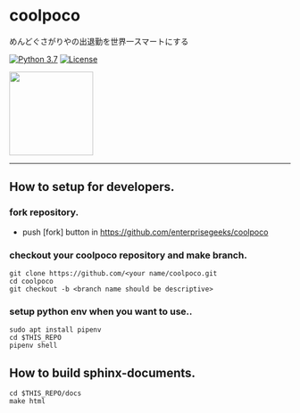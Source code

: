 # coolpoco

めんどぐさがりやの出退勤を世界一スマートにする

[![Python 3.7](https://img.shields.io/badge/python-3.7-red.svg)](https://www.python.org/downloads/release/python-360/)
[![License](https://img.shields.io/badge/License-Apache%202.0-blue.svg)](https://opensource.org/licenses/Apache-2.0)


<img src="http://art22.photozou.jp/pub/172/336172/photo/62817110_624.v1554706871.jpg" width="150">

----



## How to setup for developers.

### fork repository.

* push [fork] button in https://github.com/enterprisegeeks/coolpoco 

### checkout your coolpoco repository and make branch.

```
git clone https://github.com/<your name/coolpoco.git
cd coolpoco
git checkout -b <branch name should be descriptive>
```

### setup python env when you want to use..

```
sudo apt install pipenv
cd $THIS_REPO
pipenv shell
```


## How to build sphinx-documents.

```
cd $THIS_REPO/docs
make html
```



